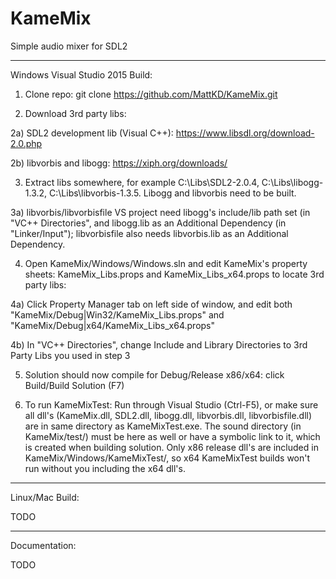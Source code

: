 # KameMix
Simple audio mixer for SDL2

---

Windows Visual Studio 2015 Build:

1) Clone repo: git clone https://github.com/MattKD/KameMix.git

2) Download 3rd party libs:

2a) SDL2 development lib (Visual C++): https://www.libsdl.org/download-2.0.php

2b) libvorbis and libogg: https://xiph.org/downloads/

3) Extract libs somewhere, for example C:\Libs\SDL2-2.0.4, C:\Libs\libogg-1.3.2, C:\Libs\libvorbis-1.3.5. Libogg and libvorbis need to be built.

3a) libvorbis/libvorbisfile VS project need libogg's include/lib path set (in "VC++ Directories", and libogg.lib as an Additional Dependency (in "Linker/Input"); libvorbisfile also needs libvorbis.lib as an Additional Dependency.

4) Open KameMix/Windows/Windows.sln and edit KameMix's property sheets: KameMix_Libs.props and KameMix_Libs_x64.props to locate 3rd party libs:

4a) Click Property Manager tab on left side of window, and edit both "KameMix/Debug|Win32/KameMix_Libs.props" and "KameMix/Debug|x64/KameMix_Libs_x64.props"

4b) In "VC++ Directories", change Include and Library Directories to 3rd Party Libs you used in step 3

5) Solution should now compile for Debug/Release x86/x64: click Build/Build Solution (F7)

6) To run KameMixTest: Run through Visual Studio (Ctrl-F5), or make sure all dll's (KameMix.dll, SDL2.dll, libogg.dll, libvorbis.dll, libvorbisfile.dll) are in same directory as KameMixTest.exe. The sound directory (in KameMix/test/) must be here as well or have a symbolic link to it, which is created when building solution. Only x86 release dll's are included in KameMix/Windows/KameMixTest/, so x64 KameMixTest builds won't run without you including the x64 dll's.

---

Linux/Mac Build:

TODO

---

Documentation:

TODO
